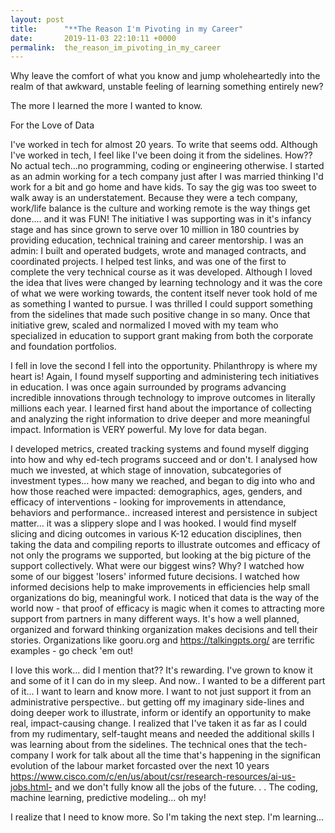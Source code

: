 ```yaml
---
layout: post
title:      "**The Reason I'm Pivoting in my Career"
date:       2019-11-03 22:10:11 +0000
permalink:  the_reason_im_pivoting_in_my_career
---
```


Why leave the comfort of what you know and jump wholeheartedly into the realm of  that awkward, unstable feeling of learning something entirely new?

The more I learned the more I wanted to know.

For the Love of Data

I've worked in tech for almost 20 years.  To write that seems odd.  Although I've worked in tech, I feel like I've been doing it from the sidelines.  How?? No actual tech...no programming, coding or engineering otherwise.  I started as an admin working for a tech company just after I was married thinking I'd work for a bit and go home and have kids. To say the gig was too sweet to walk away is an understatement.  Because they were a tech company, work/life balance is the culture and working remote is the way things get done.... and it was FUN!  The initiative I was supporting was in it's infancy stage and has since grown to serve over 10 million in 180 countries by providing education, technical training and career mentorship.    I was an admin: I built and operated budgets, wrote and managed contracts, and coordinated projects.  I helped test links, and was one of the first to complete the very technical course as it was developed.  Although I loved the idea that lives were changed by learning technology and it was the core of what we were working towards, the content itself never took hold of me as something I wanted to pursue.  I was thrilled I could support something from the sidelines that made such positive change in so many.  Once that initiative grew, scaled and normalized I moved with my team who specialized in education to support grant making from both the corporate and foundation portfolios.  

I fell in love the second I fell into the opportunity. Philanthropy is where my heart is!  Again, I found myself supporting and administering tech initiatives in education. I was once again surrounded by programs advancing incredible innovations through technology to improve outcomes in literally millions each year. I learned first hand about the importance of collecting and analyzing the right information to drive deeper and more meaningful impact.  Information is VERY powerful. My love for data began.

I developed metrics, created tracking systems and found myself digging into how and why ed-tech programs succeed and or don't.  I analysed how much we invested,  at which stage of innovation, subcategories of investment types...  how many we reached, and began to dig into who and how those reached were impacted: demographics, ages, genders, and efficacy of interventions - looking for improvements in attendance, behaviors and performance.. increased interest and persistence in subject matter... it was a slippery slope and I was hooked.   I would find myself slicing and dicing outcomes in various K-12 education disciplines, then taking the data and compiling reports to illustrate outcomes and efficacy of not only the programs we supported, but looking at the big picture of the support collectively.  What were our biggest wins? Why? I watched how some of our biggest 'losers' informed future decisions.  I watched how informed decisions help to make improvements in efficiencies help small organizations do big, meaningful work.  I noticed that data is the way of the world now - that proof of efficacy is magic when it comes to attracting more support from partners in many different ways.   It's how a well planned, organized and forward thinking organization makes decisions and tell their stories.  Organizations like gooru.org and  https://talkingpts.org/ are terrific examples - go check 'em out!

I love this work... did I mention that?? It's rewarding. I've grown to know it and some of it I can do in my sleep.  And now.. I wanted to be a different part of it... I want to learn and know more.  I want to not just support it from an administrative perspective.. but getting off my imaginary side-lines and doing deeper work to illustrate, inform or identify an opportunity to make real, impact-causing change.  I realized that I've taken it as far as I could from my rudimentary, self-taught means and needed the additional skills I was learning about from the sidelines.  The technical ones that the tech-company I work for talk about all the time  that's happening in the significan evolution of the labour market forcasted over the next 10 years https://www.cisco.com/c/en/us/about/csr/research-resources/ai-us-jobs.html- and we don't fully know all the jobs of the future. . . The coding, machine learning, predictive modeling... oh my!

I realize that I need to know more.  So I'm taking the next step.  I'm learning... 


